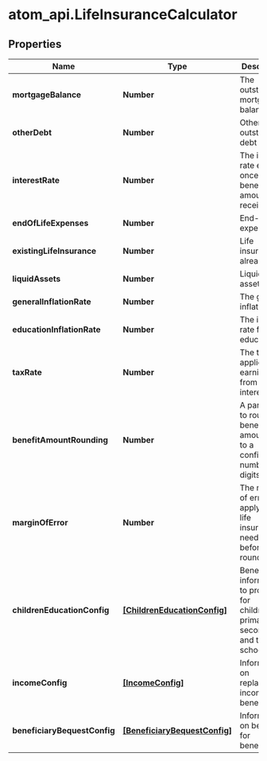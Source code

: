 # atom_api.LifeInsuranceCalculator

## Properties
Name | Type | Description | Notes
------------ | ------------- | ------------- | -------------
**mortgageBalance** | **Number** | The outstanding mortgage balance | 
**otherDebt** | **Number** | Other outstanding debt | 
**interestRate** | **Number** | The interest rate earned once the benefit amount is received | 
**endOfLifeExpenses** | **Number** | End-of-life expenses | [optional] 
**existingLifeInsurance** | **Number** | Life insurance already held | [optional] 
**liquidAssets** | **Number** | Liquid assets held | [optional] 
**generalInflationRate** | **Number** | The general inflation rate | [optional] 
**educationInflationRate** | **Number** | The inflation rate for education | [optional] 
**taxRate** | **Number** | The tax rate applied to earnings from the interest rate | [optional] 
**benefitAmountRounding** | **Number** | A parameter to round the benefit amount up to a configurable number of digits | [optional] 
**marginOfError** | **Number** | The margin of error to apply to the life insurance needed, before rounding | [optional] 
**childrenEducationConfig** | [**[ChildrenEducationConfig]**](ChildrenEducationConfig.md) | Benefit information to provide for childrens&#39; primary, secondary, and tertiary schooling | [optional] 
**incomeConfig** | [**[IncomeConfig]**](IncomeConfig.md) | Information on replacement income for beneficiaries | [optional] 
**beneficiaryBequestConfig** | [**[BeneficiaryBequestConfig]**](BeneficiaryBequestConfig.md) | Information on bequests for beneficiaries | [optional] 


